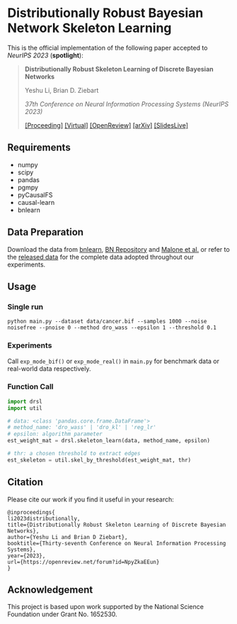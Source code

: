 # Distributionally Robust Bayesian Network Skeleton Learning

This is the official implementation of the following paper accepted to *NeurIPS 2023* (**spotlight**):

> **Distributionally Robust Skeleton Learning of Discrete Bayesian Networks**
> 
> Yeshu Li, Brian D. Ziebart
> 
> *37th Conference on Neural Information Processing Systems (NeurIPS 2023)*
> 
> [[Proceeding]](???) [[Virtual]](https://nips.cc/virtual/2023/poster/71840) [[OpenReview]](https://openreview.net/forum?id=NpyZkaEEun) [[arXiv]](https://arxiv.org/abs/2311.06117) [[SlidesLive]](???)

## Requirements

- numpy
- scipy
- pandas
- pgmpy
- pyCausalFS
- causal-learn
- bnlearn

## Data Preparation

Download the data from [bnlearn](https://www.bnlearn.com/bnrepository/), [BN Repository](https://www.cs.huji.ac.il/w~galel/Repository/) and [Malone et al.](http://bnportfolio.cs.helsinki.fi/) or refer to the [released data](???) for the complete data adopted throughout our experiments.

## Usage

### Single run
```shell
python main.py --dataset data/cancer.bif --samples 1000 --noise noisefree --pnoise 0 --method dro_wass --epsilon 1 --threshold 0.1
```

### Experiments

Call `exp_mode_bif()` or `exp_mode_real()` in `main.py` for benchmark data or real-world data respectively.

### Function Call

```Python
import drsl
import util

# data: <class 'pandas.core.frame.DataFrame'>
# method_name: 'dro_wass' | 'dro_kl' | 'reg_lr'
# epsilon: algorithm parameter
est_weight_mat = drsl.skeleton_learn(data, method_name, epsilon)

# thr: a chosen threshold to extract edges
est_skeleton = util.skel_by_threshold(est_weight_mat, thr)
```



## Citation

Please cite our work if you find it useful in your research:

```
@inproceedings{
li2023distributionally,
title={Distributionally Robust Skeleton Learning of Discrete Bayesian Networks},
author={Yeshu Li and Brian D Ziebart},
booktitle={Thirty-seventh Conference on Neural Information Processing Systems},
year={2023},
url={https://openreview.net/forum?id=NpyZkaEEun}
}
```

## Acknowledgement

This project is based upon work supported by the National Science Foundation under Grant No. 1652530.
